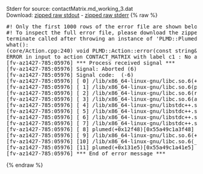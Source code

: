Stderr for source:  contactMatrix.md_working_3.dat   
Download: [zipped raw stdout](contactMatrix.md_working_3.dat.plumed.stdout.txt.zip) - [zipped raw stderr](contactMatrix.md_working_3.dat.plumed.stderr.txt.zip) 
{% raw %}
<pre>
#! Only the first 1000 rows of the error file are shown below
#! To inspect the full error file, please download the zipped raw stderr file above
terminate called after throwing an instance of 'PLMD::Plumed::ExceptionError'
what():
(core/Action.cpp:240) void PLMD::Action::error(const string&) const
ERROR in input to action CONTACT_MATRIX with label c1 : No atoms have been read in
[fv-az1427-785:05976] *** Process received signal ***
[fv-az1427-785:05976] Signal: Aborted (6)
[fv-az1427-785:05976] Signal code:  (-6)
[fv-az1427-785:05976] [ 0] /lib/x86_64-linux-gnu/libc.so.6(+0x42520)[0x7f6737842520]
[fv-az1427-785:05976] [ 1] /lib/x86_64-linux-gnu/libc.so.6(pthread_kill+0x12c)[0x7f67378969fc]
[fv-az1427-785:05976] [ 2] /lib/x86_64-linux-gnu/libc.so.6(raise+0x16)[0x7f6737842476]
[fv-az1427-785:05976] [ 3] /lib/x86_64-linux-gnu/libc.so.6(abort+0xd3)[0x7f67378287f3]
[fv-az1427-785:05976] [ 4] /lib/x86_64-linux-gnu/libstdc++.so.6(+0xa2b9e)[0x7f6737ca2b9e]
[fv-az1427-785:05976] [ 5] /lib/x86_64-linux-gnu/libstdc++.so.6(+0xae20c)[0x7f6737cae20c]
[fv-az1427-785:05976] [ 6] /lib/x86_64-linux-gnu/libstdc++.so.6(+0xae277)[0x7f6737cae277]
[fv-az1427-785:05976] [ 7] /lib/x86_64-linux-gnu/libstdc++.so.6(__cxa_rethrow+0x4b)[0x7f6737cae52b]
[fv-az1427-785:05976] [ 8] plumed(+0x12f48)[0x55a49c1a3f48]
[fv-az1427-785:05976] [ 9] /lib/x86_64-linux-gnu/libc.so.6(+0x29d90)[0x7f6737829d90]
[fv-az1427-785:05976] [10] /lib/x86_64-linux-gnu/libc.so.6(__libc_start_main+0x80)[0x7f6737829e40]
[fv-az1427-785:05976] [11] plumed(+0x131e5)[0x55a49c1a41e5]
[fv-az1427-785:05976] *** End of error message ***
</pre>
{% endraw %}
